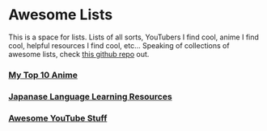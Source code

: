 # Awesome Lists

This is a space for lists. Lists of all sorts, YouTubers I find cool, anime I find cool, helpful resources I find cool, etc... Speaking of collections of awesome lists, check [this github repo](https://github.com/sindresorhus/awesome) out. 

### [My Top 10 Anime](top10anime.md)
### [Japanase Language Learning Resources](../Japanese%20Section%20🗾/Resources.md)
### [Awesome YouTube Stuff](YTlist.md)

